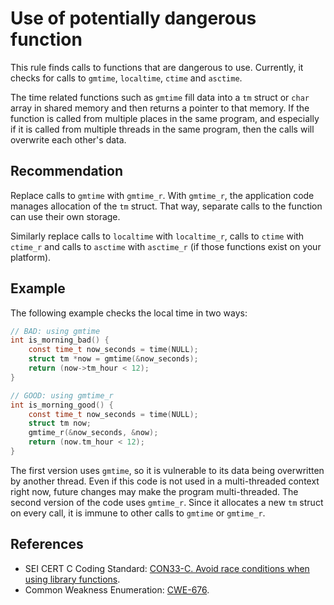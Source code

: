 # Use of potentially dangerous function
This rule finds calls to functions that are dangerous to use. Currently, it checks for calls to `gmtime`, `localtime`, `ctime` and `asctime`.

The time related functions such as `gmtime` fill data into a `tm` struct or `char` array in shared memory and then returns a pointer to that memory. If the function is called from multiple places in the same program, and especially if it is called from multiple threads in the same program, then the calls will overwrite each other's data.


## Recommendation
Replace calls to `gmtime` with `gmtime_r`. With `gmtime_r`, the application code manages allocation of the `tm` struct. That way, separate calls to the function can use their own storage.

Similarly replace calls to `localtime` with `localtime_r`, calls to `ctime` with `ctime_r` and calls to `asctime` with `asctime_r` (if those functions exist on your platform).


## Example
The following example checks the local time in two ways:


```c
// BAD: using gmtime
int is_morning_bad() {
    const time_t now_seconds = time(NULL);
    struct tm *now = gmtime(&now_seconds);
    return (now->tm_hour < 12);
}

// GOOD: using gmtime_r
int is_morning_good() {
    const time_t now_seconds = time(NULL);
    struct tm now;
    gmtime_r(&now_seconds, &now);
    return (now.tm_hour < 12);
}

```
The first version uses `gmtime`, so it is vulnerable to its data being overwritten by another thread. Even if this code is not used in a multi-threaded context right now, future changes may make the program multi-threaded. The second version of the code uses `gmtime_r`. Since it allocates a new `tm` struct on every call, it is immune to other calls to `gmtime` or `gmtime_r`.


## References
* SEI CERT C Coding Standard: [CON33-C. Avoid race conditions when using library functions](https://wiki.sei.cmu.edu/confluence/display/c/CON33-C.+Avoid+race+conditions+when+using+library+functions).
* Common Weakness Enumeration: [CWE-676](https://cwe.mitre.org/data/definitions/676.html).
